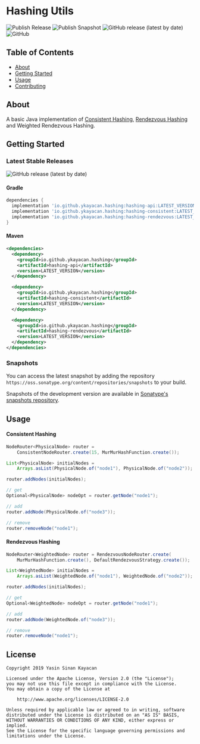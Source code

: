 # Hashing Utils

![Publish Release](https://github.com/ykayacan/hashing-utils/workflows/Publish%20Release/badge.svg)
![Publish Snapshot](https://github.com/ykayacan/hashing-utils/workflows/Publish%20Snapshot/badge.svg?branch=master)
![GitHub release (latest by date)](https://img.shields.io/github/v/release/ykayacan/hashing-utils)
![GitHub](https://img.shields.io/github/license/ykayacan/hashing-utils)

## Table of Contents

+ [About](#about)
+ [Getting Started](#getting_started)
+ [Usage](#usage)
+ [Contributing](CONTRIBUTING.md)

## About <a name = "about"></a>

A basic Java implementation of [Consistent Hashing](https://en.wikipedia.org/wiki/Consistent_hashing), 
[Rendezvous Hashing](https://en.wikipedia.org/wiki/Rendezvous_hashing) and Weighted Rendezvous Hashing.

## Getting Started <a name = "getting_started"></a>

### Latest Stable Releases

![GitHub release (latest by date)](https://img.shields.io/github/v/release/ykayacan/hashing-utils)

#### Gradle

```groovy
dependencies {
  implementation 'io.github.ykayacan.hashing:hashing-api:LATEST_VERSION'
  implementation 'io.github.ykayacan.hashing:hashing-consistent:LATEST_VERSION'
  implementation 'io.github.ykayacan.hashing:hashing-rendezvous:LATEST_VERSION'
}
```

#### Maven

```xml
<dependencies>
  <dependency>
    <groupId>io.github.ykayacan.hashing</groupId>
    <artifactId>hashing-api</artifactId>
    <version>LATEST_VERSION</version>
  </dependency>

  <dependency>
    <groupId>io.github.ykayacan.hashing</groupId>
    <artifactId>hashing-consistent</artifactId>
    <version>LATEST_VERSION</version>
  </dependency>

  <dependency>
    <groupId>io.github.ykayacan.hashing</groupId>
    <artifactId>hashing-rendezvous</artifactId>
    <version>LATEST_VERSION</version>
  </dependency>
</dependencies>
```

### Snapshots

You can access the latest snapshot by adding the repository `https://oss.sonatype.org/content/repositories/snapshots` 
to your build.

Snapshots of the development version are available in [Sonatype's snapshots repository](https://oss.sonatype.org/content/repositories/snapshots/io/github/ykayacan/hashing/).

## Usage <a name = "usage"></a>

#### Consistent Hashing

```java
NodeRouter<PhysicalNode> router = 
    ConsistentNodeRouter.create(15, MurMurHashFunction.create());

List<PhysicalNode> initialNodes = 
    Arrays.asList(PhysicalNode.of("node1"), PhysicalNode.of("node2"));

router.addNodes(initialNodes);

// get
Optional<PhysicalNode> nodeOpt = router.getNode("node1");

// add
router.addNode(PhysicalNode.of("node3"));

// remove
router.removeNode("node1");
```

#### Rendezvous Hashing

```java
NodeRouter<WeightedNode> router = RendezvousNodeRouter.create(
    MurMurHashFunction.create(), DefaultRendezvousStrategy.create());

List<WeightedNode> initialNodes = 
    Arrays.asList(WeightedNode.of("node1"), WeightedNode.of("node2"));

router.addNodes(initialNodes);

// get
Optional<WeightedNode> nodeOpt = router.getNode("node1");

// add
router.addNode(WeightedNode.of("node3"));

// remove
router.removeNode("node1");
```

## License

```text
Copyright 2019 Yasin Sinan Kayacan

Licensed under the Apache License, Version 2.0 (the "License");
you may not use this file except in compliance with the License.
You may obtain a copy of the License at

    http://www.apache.org/licenses/LICENSE-2.0

Unless required by applicable law or agreed to in writing, software
distributed under the License is distributed on an "AS IS" BASIS,
WITHOUT WARRANTIES OR CONDITIONS OF ANY KIND, either express or implied.
See the License for the specific language governing permissions and
limitations under the License.
```
